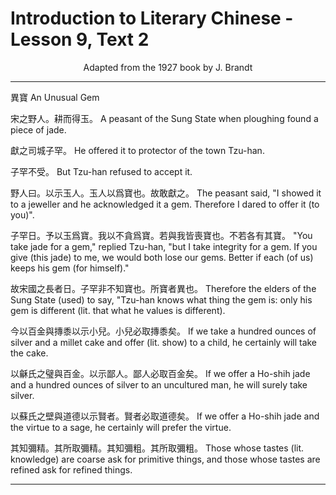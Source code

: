 # Introduction to Literary Chinese - Lesson 9, Text 2

<center>Adapted from the 1927 book by J. Brandt</center>

---

異寶
An Unusual Gem

宋之野人。耕而得玉。
A peasant of the Sung State when ploughing found a piece of jade.

獻之司城子罕。
He offered it to protector of the town Tzu-han.

子罕不受。
But Tzu-han refused to accept it.

野人曰。以示玉人。玉人以爲寶也。故敢獻之。
The peasant said, "I showed it to a jeweller and he acknowledged it a gem. Therefore I dared to offer it (to you)".

子罕日。予以玉爲寶。我以不貪爲寶。若與我皆喪寶也。不若各有其寶。
"You take jade for a gem," replied Tzu-han, "but I take integrity for a gem. If you give (this jade) to me, we would both lose our gems. Better if each (of us) keeps his gem (for himself)."

故宋國之長者日。子罕非不知寶也。所寶者異也。
Therefore the elders of the Sung State (used) to say, "Tzu-han knows what thing the gem is: only his gem is different (lit. that what he values is different).

今以百金與摶黍以示小兒。小兒必取摶黍矣。
If we take a hundred ounces of silver and a millet cake and offer (lit. show) to a child, he certainly will take the cake.

以龢氏之璧與百金。以示鄙人。鄙人必取百金矣。
If we offer a Ho-shih jade and a hundred ounces of silver to an uncultured man, he will surely take silver.

以蘇氏之壁與道德以示賢者。賢者必取道德矣。
If we offer a Ho-shih jade and the virtue to a sage, he certainly will prefer the virtue.

其知彌精。其所取彌精。其知彌粗。其所取彌粗。
Those whose tastes (lit. knowledge) are coarse ask for primitive things, and those whose tastes are refined ask for refined things.

---
